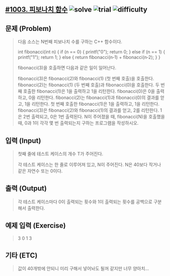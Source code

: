 ﻿[#1003. 피보나치 함수](https://www.acmicpc.net/problem/1003)
![solve](https://img.shields.io/badge/solve-success-brightgreen)
![trial](https://img.shields.io/badge/trial-at%20once-green)
![difficulty](https://img.shields.io/badge/difficulty-easy-brightgreen)
---------------------------
  
## 문제 (Problem)
> 다음 소스는 N번째 피보나치 수를 구하는 C++ 함수이다.
> 
> int fibonacci(int n) {
>     if (n == 0) {
>         printf("0");
>         return 0;
>     } else if (n == 1) {
>         printf("1");
>         return 1;
>     } else {
>         return fibonacci(n‐1) + fibonacci(n‐2);
>     }
> }
> 
> fibonacci(3)을 호출하면 다음과 같은 일이 일어난다.
> 
> fibonacci(3)은 fibonacci(2)와 fibonacci(1) (첫 번째 호출)을 호출한다.
> fibonacci(2)는 fibonacci(1) (두 번째 호출)과 fibonacci(0)을 호출한다.
> 두 번째 호출한 fibonacci(1)은 1을 출력하고 1을 리턴한다.
> fibonacci(0)은 0을 출력하고, 0을 리턴한다.
> fibonacci(2)는 fibonacci(1)과 fibonacci(0)의 결과를 얻고, 1을 리턴한다.
> 첫 번째 호출한 fibonacci(1)은 1을 출력하고, 1을 리턴한다.
> fibonacci(3)은 fibonacci(2)와 fibonacci(1)의 결과를 얻고, 2를 리턴한다.
> 1은 2번 출력되고, 0은 1번 출력된다. N이 주어졌을 때, fibonacci(N)을 호출했을 때, 0과 1이 각각 몇 번 출력되는지 구하는 프로그램을 작성하시오.

## 입력 (Input)  
> 첫째 줄에 테스트 케이스의 개수 T가 주어진다.
> 
> 각 테스트 케이스는 한 줄로 이루어져 있고, N이 주어진다. N은 40보다 작거나 같은 자연수 또는 0이다.

## 출력 (Output)  
> 각 테스트 케이스마다 0이 출력되는 횟수와 1이 출력되는 횟수를 공백으로 구분해서 출력한다.

## 예제 입력 (Exercise)  
> 3
> 0
> 1
> 3

## 기타 (ETC)
> 값이 40개밖에 안되니 미리 구해서 넣어놔도 될꺼 같지만 너무 양아치...
